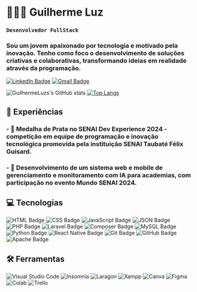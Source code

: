 # 👨🏻‍💻 Guilherme Luz

### **`Desenvolvedor FullStack`**

### Sou um jovem apaixonado por tecnologia e motivado pela inovação. Tenho como foco o desenvolvimento de soluções criativas e colaborativas, transformando ideias em realidade através da programação.
[![LinkedIn Badge](https://img.shields.io/badge/LinkedIn-0A66C2?style=for-the-badge&logo=linkedin&logoColor=white)](www.linkedin.com/in/guilherme-luz-9a5270280)
[![Gmail Badge](https://img.shields.io/badge/Gmail-D14836?style=for-the-badge&logo=gmail&logoColor=white)](mailto:sguilhermeluz@gmail.com)  

![GuilhermeLuzs's GitHub stats](https://github-readme-stats.vercel.app/api?username=GuilhermeLuzs&show_icons=true&theme=dark)
[![Top Langs](https://github-readme-stats.vercel.app/api/top-langs/?username=GuilhermeLuzs&layout=donut&theme=dark)](https://github.com/GuilhermeLuzs)

## 💼 Experiências

### - 🥈 Medalha de Prata no SENAI Dev Experience 2024 - competição em equipe de programação e inovação tecnológica promovida pela instituição SENAI Taubaté Félix Guisard.
  
### - 📱 Desenvolvimento de um sistema web e mobile de gerenciamento e monitoramento com IA para academias, com participação no evento Mundo SENAI 2024.

## 💻 Tecnologias 
![HTML Badge](https://img.shields.io/badge/HTML5-E34F26?style=for-the-badge&logo=html5&logoColor=white)
![CSS Badge](https://img.shields.io/badge/CSS-1572B6?style=for-the-badge&logo=css3&logoColor=white) 
![JavaScript Badge](https://img.shields.io/badge/JavaScript-323330?style=for-the-badge&logo=javascript&logoColor=F7DF1E)
![JSON Badge](https://img.shields.io/badge/json-5E5C5C?style=for-the-badge&logo=json&logoColor=white)
![PHP Badge](https://img.shields.io/badge/PHP-777BB4?style=for-the-badge&logo=php&logoColor=white)
![Laravel Badge](https://img.shields.io/badge/Laravel-FF2D20?style=for-the-badge&logo=laravel&logoColor=white) 
![Composer Badge](https://img.shields.io/badge/Composer-885630?style=for-the-badge&logo=Composer&logoColor=white) 
![MySQL Badge](https://img.shields.io/badge/MySQL-4479A1?style=for-the-badge&logo=mysql&logoColor=white) 
![Python Badge](https://img.shields.io/badge/Python-3776AB?style=for-the-badge&logo=python&logoColor=white) 
![React Native Badge](https://img.shields.io/badge/React_Native-61DAFB?style=for-the-badge&logo=react&logoColor=black) 
![Git Badge](https://img.shields.io/badge/GIT-E44C30?style=for-the-badge&logo=git&logoColor=white) 
![GitHub Badge](https://img.shields.io/badge/GitHub-100000?style=for-the-badge&logo=github&logoColor=white) 
![Apache Badge](https://img.shields.io/badge/Apache-D22128?style=for-the-badge&logo=Apache&logoColor=white) 

## 🛠️ Ferramentas
![Visual Studio Code](https://img.shields.io/badge/Visual_Studio_Code-0078D4?style=for-the-badge&logo=visual%20studio%20code&logoColor=white)
![Insomnia](https://img.shields.io/badge/Insomnia-5849be?style=for-the-badge&logo=Insomnia&logoColor=white)
![Laragon](https://img.shields.io/badge/Laragon-0E83CD?style=for-the-badge&logo=Laragon&logoColor=white)
![Xampp](https://img.shields.io/badge/Xampp-F37623?style=for-the-badge&logo=xampp&logoColor=white)
![Canva](https://img.shields.io/badge/Canva-%2300C4CC.svg?&style=for-the-badge&logo=Canva&logoColor=white)
![Figma](https://img.shields.io/badge/Figma-F24E1E?style=for-the-badge&logo=figma&logoColor=white)
![Colab](https://img.shields.io/badge/Colab-F9AB00?style=for-the-badge&logo=googlecolab&color=525252)
![Trello](https://img.shields.io/badge/Trello-0052CC?style=for-the-badge&logo=trello&logoColor=white)
